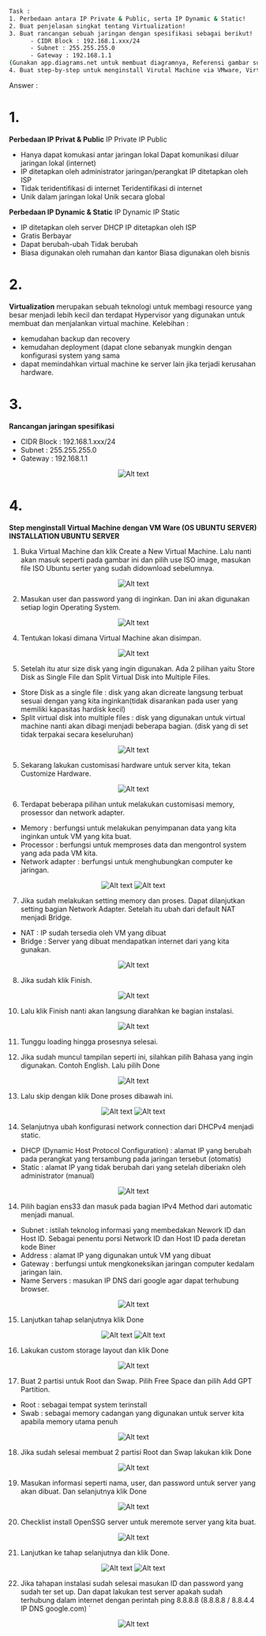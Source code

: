 ```sh
Task :
1. Perbedaan antara IP Private & Public, serta IP Dynamic & Static!
2. Buat penjelasan singkat tentang Virtualization!
3. Buat rancangan sebuah jaringan dengan spesifikasi sebagai berikut!
      - CIDR Block : 192.168.1.xxx/24
      - Subnet : 255.255.255.0
      - Gateway : 192.168.1.1
(Gunakan app.diagrams.net untuk membuat diagramnya, Referensi gambar sudah disertakan)
4. Buat step-by-step untuk menginstall Virutal Machine via VMware, Virtualbox atau VM pilihan kalian!
```
Answer :

# 1. 
**Perbedaan IP Privat & Public**
IP Private	IP Public
- Hanya dapat komukasi antar jaringan lokal	Dapat komunikasi diluar jaringan lokal (internet)
- IP ditetapkan oleh administrator jaringan/perangkat	IP ditetapkan oleh ISP 
- Tidak teridentifikasi di internet	Teridentifikasi di internet
- Unik dalam jaringan lokal	Unik secara global

**Perbedaan IP Dynamic & Static**
IP Dynamic	IP Static
- IP ditetapkan oleh server DHCP	IP ditetapkan oleh ISP
- Gratis	Berbayar
- Dapat berubah-ubah	Tidak berubah
- Biasa digunakan oleh rumahan dan kantor	Biasa digunakan oleh bisnis

# 2. 
**Virtualization** merupakan sebuah teknologi untuk membagi resource yang besar menjadi lebih kecil dan terdapat Hypervisor yang digunakan untuk membuat dan menjalankan virtual machine. 
Kelebihan : 
- kemudahan backup dan recovery 
- kemudahan deployment (dapat clone sebanyak mungkin dengan konfigurasi system yang sama
- dapat memindahkan virtual machine ke server lain jika terjadi kerusahan hardware.

# 3. 
**Rancangan jaringan spesifikasi**
- CIDR Block : 192.168.1.xxx/24
- Subnet : 255.255.255.0
- Gateway : 192.168.1.1

<p align="center">
<img src="../Week 1/Rancangan Jaringan.png" alt="Alt text" title="Client - Server" style="display: inline-block; margin: 0 auto;  max-width: 300px ">
</p>

# 4. 
**Step menginstall Virtual Machine dengan VM Ware (OS UBUNTU SERVER)**
**INSTALLATION UBUNTU SERVER**
1.	Buka Virtual Machine dan klik Create a New Virtual Machine. Lalu nanti akan masuk seperti pada gambar ini dan pilih use ISO image, masukan file ISO Ubuntu serter yang sudah didownload sebelumnya.

<p align="center">
<img src="../assets/image/3. OS & Linux/A.png" alt="Alt text" title="Client - Server" style="display: inline-block; margin: 0 auto;  max-width: 300px ">
</p>

2.	Masukan user dan password yang di inginkan. Dan ini akan digunakan setiap login Operating System.

<p align="center">
<img src="../assets/image/3. OS & Linux/B.png" alt="Alt text" title="Client - Server" style="display: inline-block; margin: 0 auto;  max-width: 300px ">
</p>
 
4.	Tentukan lokasi dimana Virtual Machine akan disimpan.

<p align="center">
<img src="../assets/image/3. OS & Linux/C.png" alt="Alt text" title="Client - Server" style="display: inline-block; margin: 0 auto;  max-width: 300px ">
</p>

5.	Setelah itu atur size disk yang ingin digunakan. Ada 2 pilihan yaitu Store Disk as Single File dan Split Virtual Disk into Multiple Files.
-	Store Disk as a single file : disk yang akan dicreate langsung terbuat sesuai dengan yang kita inginkan(tidak disarankan pada user yang memiliki kapasitas hardisk kecil)
-	Split virtual disk into multiple files : disk yang digunakan untuk virtual machine nanti akan dibagi menjadi beberapa bagian. (disk yang di set tidak terpakai secara keseluruhan)

<p align="center">
<img src="../assets/image/3. OS & Linux/D.png" alt="Alt text" title="Client - Server" style="display: inline-block; margin: 0 auto;  max-width: 300px ">
</p>

5.	Sekarang lakukan customisasi hardware untuk server kita, tekan Customize Hardware.

<p align="center">
<img src="../assets/image/3. OS & Linux/E.png" alt="Alt text" title="Client - Server" style="display: inline-block; margin: 0 auto;  max-width: 300px ">
</p>

6.	Terdapat beberapa pilihan untuk melakukan customisasi memory, prosessor dan network adapter.
-	Memory : berfungsi untuk melakukan penyimpanan data yang kita inginkan untuk VM yang kita buat. 
-	Processor : berfungsi untuk memproses data dan mengontrol system yang ada pada VM kita.
-	Network adapter : berfungsi untuk menghubungkan computer ke jaringan.

<p align="center">
<img src="../assets/image/3. OS & Linux/F.png" alt="Alt text" title="Client - Server" style="display: inline-block; margin: 0 auto;  max-width: 300px ">
<img src="../assets/image/3. OS & Linux/G.png" alt="Alt text" title="Client - Server" style="display: inline-block; margin: 0 auto;  max-width: 300px ">
</p>
 
7.	Jika sudah melakukan setting memory dan proses. Dapat dilanjutkan setting bagian Network Adapter. Setelah itu ubah dari default NAT menjadi Bridge.
-	NAT : IP sudah tersedia oleh VM yang dibuat
-	Bridge : Server yang dibuat mendapatkan internet dari yang kita gunakan.

<p align="center">
<img src="../assets/image/3. OS & Linux/H.png" alt="Alt text" title="Client - Server" style="display: inline-block; margin: 0 auto;  max-width: 300px ">
</p>
 
8.	Jika sudah klik Finish.

<p align="center">
<img src="../assets/image/3. OS & Linux/I.png" alt="Alt text" title="Client - Server" style="display: inline-block; margin: 0 auto;  max-width: 300px ">
</p>

10.	Lalu klik Finish nanti akan langsung diarahkan ke bagian instalasi.

<p align="center">
<img src="../assets/image/3. OS & Linux/J.png" alt="Alt text" title="Client - Server" style="display: inline-block; margin: 0 auto;  max-width: 300px ">
</p>
 
11.	Tunggu loading hingga prosesnya selesai.
 
12.	Jika sudah muncul tampilan seperti ini, silahkan pilih Bahasa yang ingin digunakan. Contoh English. Lalu pilih Done

<p align="center">
<img src="../assets/image/3. OS & Linux/L.png" alt="Alt text" title="Client - Server" style="display: inline-block; margin: 0 auto;  max-width: 300px ">
</p>
 
13.	Lalu skip dengan klik Done proses dibawah ini.
 
<p align="center">
<img src="../assets/image/3. OS & Linux/M.png" alt="Alt text" title="Client - Server" style="display: inline-block; margin: 0 auto;  max-width: 300px ">
 <img src="../assets/image/3. OS & Linux/N.png" alt="Alt text" title="Client - Server" style="display: inline-block; margin: 0 auto;  max-width: 300px ">
</p>


14.	Selanjutnya ubah konfigurasi network connection dari DHCPv4 menjadi static.
-	DHCP (Dynamic Host Protocol Configuration) : alamat IP yang berubah pada perangkat yang tersambung pada jaringan tersebut (otomatis)
-	Static : alamat IP yang tidak berubah dari yang setelah diberiakn oleh administrator (manual)

<p align="center">
<img src="../assets/image/3. OS & Linux/P.png" alt="Alt text" title="Client - Server" style="display: inline-block; margin: 0 auto;  max-width: 300px ">
</p>
 
14.	Pilih bagian ens33 dan masuk pada bagian IPv4 Method dari automatic menjadi manual. 
-	Subnet : istilah teknolog informasi yang membedakan Nework ID dan Host ID. Sebagai penentu porsi Network ID dan Host ID pada deretan kode Biner
-	Address : alamat IP yang digunakan untuk VM yang dibuat 
-	Gateway : berfungsi untuk mengkoneksikan jaringan computer kedalam jaringan lain.
-	Name Servers : masukan IP DNS dari google agar dapat terhubung browser.

<p align="center">
<img src="../assets/image/3. OS & Linux/Q.png" alt="Alt text" title="Client - Server" style="display: inline-block; margin: 0 auto;  max-width: 300px ">
</p>


15.	Lanjutkan tahap selanjutnya klik Done

<p align="center">
<img src="../assets/image/3. OS & Linux/R.png" alt="Alt text" title="Client - Server" style="display: inline-block; margin: 0 auto;  max-width: 300px ">
<img src="../assets/image/3. OS & Linux/S.png" alt="Alt text" title="Client - Server" style="display: inline-block; margin: 0 auto;  max-width: 300px ">
</p>

 
16.	Lakukan custom storage layout dan klik Done

<p align="center">
<img src="../assets/image/3. OS & Linux/T.png" alt="Alt text" title="Client - Server" style="display: inline-block; margin: 0 auto;  max-width: 300px ">
</p>

17.	Buat 2 partisi untuk Root dan Swap. Pilih Free Space dan pilih Add GPT Partition.
-	Root : sebagai tempat system terinstall
-	Swab : sebagai memory cadangan yang digunakan untuk server kita apabila memory utama penuh
 
<p align="center">
<img src="../assets/image/3. OS & Linux/U.png" alt="Alt text" title="Client - Server" style="display: inline-block; margin: 0 auto;  max-width: 300px ">
</p>
 

18.	Jika sudah selesai membuat 2 partisi Root dan Swap lakukan klik Done
 
<p align="center">
<img src="../assets/image/3. OS & Linux/V.png" alt="Alt text" title="Client - Server" style="display: inline-block; margin: 0 auto;  max-width: 300px ">
</p>

19.	Masukan informasi seperti nama, user, dan password untuk server yang akan dibuat. Dan selanjutnya klik Done

<p align="center">
<img src="../assets/image/3. OS & Linux/W.png" alt="Alt text" title="Client - Server" style="display: inline-block; margin: 0 auto;  max-width: 300px ">
</p>
 

20.	Checklist install OpenSSG server untuk meremote server yang kita buat.

<p align="center">
<img src="../assets/image/3. OS & Linux/X.png" alt="Alt text" title="Client - Server" style="display: inline-block; margin: 0 auto;  max-width: 300px ">
</p>

21.	Lanjutkan ke tahap selanjutnya dan klik Done.

<p align="center">
<img src="../assets/image/3. OS & Linux/Y.png" alt="Alt text" title="Client - Server" style="display: inline-block; margin: 0 auto;  max-width: 300px ">
<img src="../assets/image/3. OS & Linux/Z.png" alt="Alt text" title="Client - Server" style="display: inline-block; margin: 0 auto;  max-width: 300px ">
</p>
 

22.	Jika tahapan instalasi sudah selesai masukan ID dan password yang sudah ter set up. Dan dapat lakukan test server apakah sudah terhubung dalam internet dengan perintah ping 8.8.8.8 (8.8.8.8 / 8.8.4.4 IP DNS google.com)
 `
<p align="center">
<img src="../assets/image/3. OS & Linux/AA.png" alt="Alt text" title="Client - Server" style="display: inline-block; margin: 0 auto;  max-width: 300px ">
</p>

 

